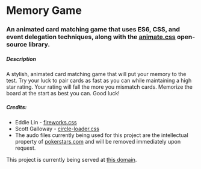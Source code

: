 # Memory Game

### An animated card matching game that uses ES6, CSS, and event delegation techniques, along with the [animate.css](https://github.com/daneden/animate.css) open-source library.

##### Description
A stylish, animated card matching game that will put your memory to the test. Try your luck to pair cards as fast as you can while maintaining a high star rating. Your rating will fall the more you mismatch cards. Memorize the board at the start as best you can. Good luck!

##### Credits:
* Eddie Lin - [fireworks.css](https://codepen.io/yshlin/pen/ylDEk)
* Scott Galloway - [circle-loader.css](https://codepen.io/scottloway/pen/zqoLyQ)
* The audo files currently being used for this project are the intellectual property of [pokerstars.com](https://pokerstars.com) and will be removed immediately upon request.

This project is currently being served at [this domain](https://memorygame.aevasun.com).
